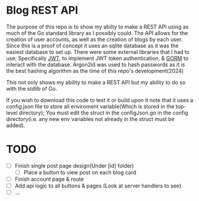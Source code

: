 # Blog REST API
The purpose of this repo is to show my abilty to make a REST API using as much of the Go standard library as I possibly could. The API allows for the creation of user accounts, as well as the creation of blogs by each user. Since this is a proof of concept it uses an sqlite database as it was the easiest database to set up. There were some external libraries that I had to use; Specifically [JWT](https://github.com/golang-jwt/jwt), to implement JWT token authentication, & [GORM](https://github.com/go-gorm/gorm) to interact with the database. Argon2id was used to hash passwords as it is the best hashing algorithm as the time of this repo's development(2024)

This not only shows my ability to make a REST API but my ability to do so with the stdlib of Go.


If you wish to download this code to test it or build upon it note that it uses a config.json file to store all enviroment variable(Which is stored in the top-level directory); You must edit the struct in the configJson.go in the config directory(i.e. any new env variables not already in the struct must be added).
# TODO
- [ ] Finish single post page design(Under [id] folder)
    - [ ] Place a button to view post on each blog card
- [ ] Finish account page & route
- [ ] Add api logic to all buttons & pages (Look at server handlers to see)
- [ ] ...